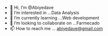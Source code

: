- 👋 Hi, I’m @Abiyedave
- 👀 I’m interested in ...Data Analysis 
- 🌱 I’m currently learning ...Web development 
- 💞️ I’m looking to collaborate on ...Farmecado 
- 📫 How to reach me ... abiyedave@gmail.com

<!---
Abiyedave/Abiyedave is a ✨ special ✨ repository because its `README.md` (this file) appears on your GitHub profile.
You can click the Preview link to take a look at your changes.
--->
